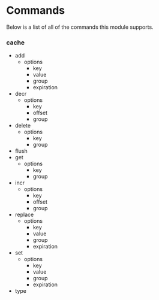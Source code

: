 # Commands
Below is a list of all of the commands this module supports.

### cache
- add
    - options
        - key
        - value
        - group
        - expiration
- decr
    - options
        - key
        - offset
        - group
- delete
    - options
        - key
        - group
- flush
- get
    - options
        - key
        - group
- incr
    - options
        - key
        - offset
        - group
- replace
    - options
        - key
        - value
        - group
        - expiration
- set
    - options
        - key
        - value
        - group
        - expiration
- type

